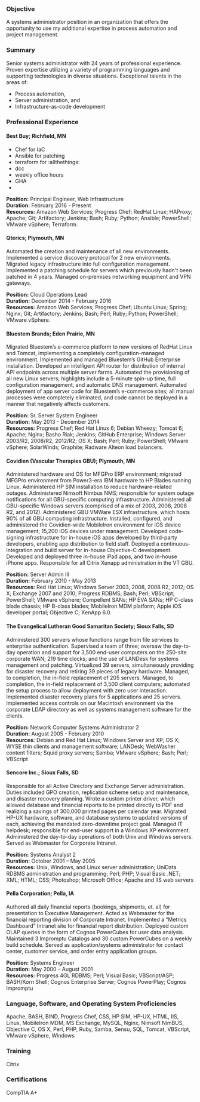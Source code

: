 ---
---

### Objective

A systems administrator position in an organization that offers the opportunity to use my additional expertise in process automation and project management.

### Summary

Senior systems administrator with 24 years of professional experience. Proven expertise utilizing a variety of programming languages and supporting technologies in diverse situations. Exceptional talents in the areas of:

* Process automation,
* Server administration, and
* Infrastructure-as-code development

### Professional Experience

#### Best Buy; Richfield, MN

* Chef for IaC
* Ansible for patching
* terraform for :allthethings:
* dcc
* weekly office hours
* GHA
*

**Position:** Principal Engineer, Web Infrastructure<br />
**Duration:** February 2016 - Present<br />
**Resources:** Amazon Web Services; Progress Chef; RedHat Linux; HAProxy; Apache; Git; Artifactory; Jenkins; Bash; Ruby; Python; Ansible; PowerShell; VMware vSphere; Terraform.

#### Qterics; Plymouth, MN

Automated the creation and maintenance of all new environments. Implemented a service discovery protocol for 2 new environments. Migrated legacy infrastructure into full configuration management. Implemented a patching schedule for servers which previously hadn't been patched in 4 years. Managed on-premises networking equipment and VPN gateways.

**Position:** Cloud Operations Lead<br />
**Duration:** December 2014 - February 2016<br />
**Resources:** Amazon Web Services; Progress Chef; Ubuntu Linux; Spring; Nginx; Git; Artifactory; Jenkins; Bash; Perl; Ruby; Python; PowerShell; VMware vSphere.

#### Bluestem Brands; Eden Prairie, MN

Migrated Bluestem’s e-commerce platform to new versions of RedHat Linux and Tomcat, implementing a completely configuration-managed environment. Implemented and managed Bluestem’s GitHub Enterprise installation. Developed an intelligent API router for distribution of internal API endpoints across multiple server farms. Automated the provisioning of all new Linux servers; highlights include a 5-minute spin-up time, full configuration management, and automatic DNS management. Automated deployment of app server code for Bluestem’s e-commerce sites; all manual processes were completely eliminated, and code cannot be deployed in a manner that negatively affects customers.

**Position:** Sr. Server System Engineer<br />
**Duration:** May 2013 - December 2014<br />
**Resources:** Progress Chef; Red Hat Linux 6; Debian Wheezy; Tomcat 6; Apache; Nginx; Basho Riak; Jenkins; GitHub Enterprise; Windows Server 2003/R2, 2008/R2, 2012/R2; OS X; Bash; Perl; Ruby; PowerShell; VMware vSphere; SolarWinds; Graphite; Radware Alteon load balancers.

#### Covidien (Vascular Therapies GBU); Plymouth, MN

Administered hardware and OS for MFGPro ERP environment; migrated MFGPro environment from Power3-era IBM hardware to HP Blades running Linux. Administered HP SIM installation to reduce hardware-related outages. Administered Nimsoft Nimbus NMS; responsible for system outage notifications for all GBU-specific computing infrastructure. Administered all GBU-specific Windows servers (comprised of a mix of 2003, 2008, 2008 R2, and 2012). Administered GBU VMWare ESX infrastructure, which hosts 90% of all GBU computing infrastructure. Installed, configured, and administered the Covidien-wide MobileIron environment for iOS device management; 15,200 iOS devices under management. Developed code-signing infrastructure for in-house iOS apps developed by third-party developers, enabling app distribution to field staff. Deployed a continuous-integration and build server for in-house Objective-C development. Developed and deployed three in-house iPad apps, and two in-house iPhone apps. Responsible for all Citrix Xenapp administration in the VT GBU.

**Position:** Server Admin III<br />
**Duration:** February 2010 - May 2013<br />
**Resources:** Red Hat Linux; Windows Server 2003, 2008, 2008 R2, 2012; OS X; Exchange 2007 and 2010; Progress RDBMS; Bash; Perl; VBScript; PowerShell; VMware vSphere; Compellent SANs; HP EVA SANs; HP C-class blade chassis; HP B-class blades; MobileIron MDM platform; Apple iOS developer portal; Objective C; XenApp 6.0.

#### The Evangelical Lutheran Good Samaritan Society; Sioux Falls, SD

Administered 300 servers whose functions range from file services to enterprise authentication. Supervised a team of three; oversaw the day-to-day operation and support for 3,500 end-user computers on the 250-site corporate WAN; 219 time clocks; and the use of LANDesk for systems management and patching. Virtualized 39 servers, simultaneously providing for disaster recovery and retiring 39 pieces of legacy hardware. Managed, to completion, the in-field replacement of 205 servers. Managed, to completion, the in-field replacement of 3,500 client computers; automated the setup process to allow deployment with zero user interaction. Implemented disaster recovery plans for 5 applications and 25 servers. Implemented access controls on our Macintosh environment via the corporate LDAP directory as well as systems management software for the clients.

**Position:** Network Computer Systems Administrator 2<br />
**Duration:** August 2005 - February 2010<br />
**Resources:** Debian and Red Hat Linux; Windows Server and XP; OS X; WYSE thin clients and management software; LANDesk; WebWasher content filters; Squid proxy servers; Samba; VMware vSphere; Bash; Perl; VBScript

#### Sencore Inc.; Sioux Falls, SD

Responsible for all Active Directory and Exchange Server administration. Duties included GPO creation, replication scheme setup and maintenance, and disaster recovery planning. Wrote a custom printer driver, which allowed database and financial reports to be printed directly to PDF and realizing a savings of 300,000 printed pages per calendar year. Migrated HP-UX hardware, software, and database systems to updated versions of each, achieving the mandated zero-downtime project goal. Managed IT helpdesk; responsible for end-user support in a Windows XP environment. Administered the day-to-day operations of both Unix and Windows servers. Served as Webmaster for Corporate Intranet.

**Position:** Systems Analyst 2<br />
**Duration:** October 2001 – May 2005<br />
**Resources:** Unix, Windows, and Linux server administration; UniData RDBMS administration and programming; Perl; PHP; Visual Basic .NET; XML; HTML; CSS; Photoshop; Microsoft Office; Apache and IIS web servers

#### Pella Corporation; Pella, IA

Authored all daily financial reports (bookings, shipments, et. al) for presentation to Executive Management. Acted as Webmaster for the financial reporting division of Corporate Intranet. Implemented a “Metrics Dashboard” Intranet site for financial report distribution. Deployed custom OLAP queries in the form of Cognos PowerCubes for user data analysis. Maintained 3 Impromptu Catalogs and 30 custom PowerCubes on a weekly build schedule. Served as application/systems administrator for contact center, customer service, and order entry application groups.

**Position:** Systems Engineer<br />
**Duration:** May 2000 – August 2001<br />
**Resources:** Progress 4GL RDBMS; Perl; Visual Basic; VBScript/ASP; BASH/Korn Shell; Cognos Enterprise Server; Cognos PowerPlay; Cognos Impromptu

### Language, Software, and Operating System Proficiencies

Apache, BASH, BIND, Progress Chef, CSS, HP SIM, HP-UX, HTML, IIS, Linux, MobileIron MDM, MS Exchange, MySQL, Nginx, Nimsoft NimBUS, Objective C, OS X, Perl, PHP, Ruby, Samba, Sensu, SQL, Tomcat, VBScript, VMware vSphere, Windows

### Training

Citrix

### Certifications

CompTIA A+
